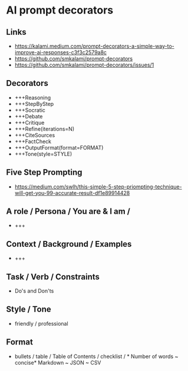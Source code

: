 # AI prompt decorators

## Links

* <a href="https://kalami.medium.com/prompt-decorators-a-simple-way-to-improve-ai-responses-c3f3c2579a8c">https://kalami.medium.com/prompt-decorators-a-simple-way-to-improve-ai-responses-c3f3c2579a8c</a>
* <a href="https://github.com/smkalami/prompt-decorators">https://github.com/smkalami/prompt-decorators</a>
* <a href="https://github.com/smkalami/prompt-decorators/issues/1">https://github.com/smkalami/prompt-decorators/issues/1</a>

## Decorators

* +++Reasoning
* +++StepByStep
* +++Socratic
* +++Debate
* +++Critique
* +++Refine(iterations=N)
* +++CiteSources
* +++FactCheck
* +++OutputFormat(format=FORMAT)
* +++Tone(style=STYLE)

## Five Step Prompting
* https://medium.com/swlh/this-simple-5-step-priompting-technique-will-get-you-99-accurate-result-df1e89914428
## A role / Persona / You are &amp; I am /
* +++
## Context / Background / Examples
* +++
## Task / Verb / Constraints
* Do's and Don'ts
## Style / Tone
* friendly / professional
## Format
* bullets / table / Table of Contents / checklist /&nbsp;* Number of words ~&nbsp; concise* Markdown ~ JSON ~ CSV

